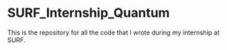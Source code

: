 # SURF_Internship_Quantum
This is the repository for all the code that I wrote during my internship at SURF.
